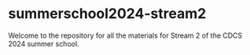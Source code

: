 # summerschool2024-stream2
Welcome to the repository for all the materials for Stream 2 of the CDCS 2024 summer school.
